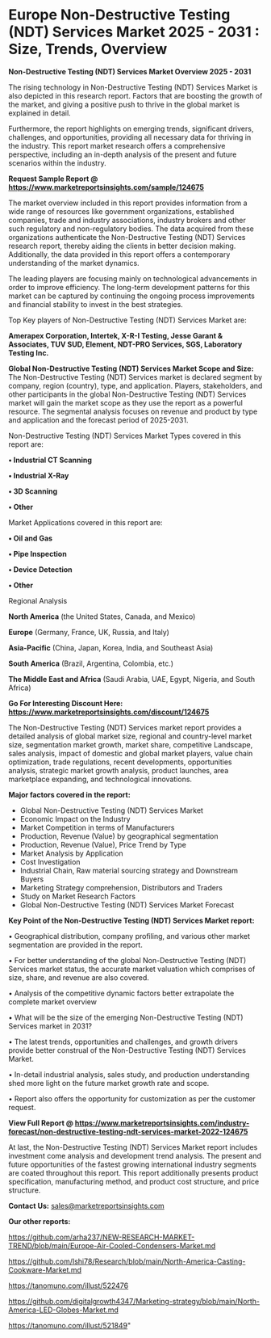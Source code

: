 # Europe Non-Destructive Testing (NDT) Services Market 2025 - 2031 : Size, Trends, Overview

<Strong> Non-Destructive Testing (NDT) Services Market Overview 2025 - 2031</strong>

The rising technology in Non-Destructive Testing (NDT) Services Market is also depicted in this research report. Factors that are boosting the growth of the market, and giving a positive push to thrive in the global market is explained in detail.

Furthermore, the report highlights on emerging trends, significant drivers, challenges, and opportunities, providing all necessary data for thriving in the industry. This report market research offers a comprehensive perspective, including an in-depth analysis of the present and future scenarios within the industry.

<strong>Request Sample Report @ <a href=https://www.marketreportsinsights.com/sample/124675>https://www.marketreportsinsights.com/sample/124675</a></strong>

The market overview included in this report provides information from a wide range of resources like government organizations, established companies, trade and industry associations, industry brokers and other such regulatory and non-regulatory bodies. The data acquired from these organizations authenticate the Non-Destructive Testing (NDT) Services research report, thereby aiding the clients in better decision making. Additionally, the data provided in this report offers a contemporary understanding of the market dynamics.

The leading players are focusing mainly on technological advancements in order to improve efficiency. The long-term development patterns for this market can be captured by continuing the ongoing process improvements and financial stability to invest in the best strategies.

Top Key players of Non-Destructive Testing (NDT) Services Market are:

<strong>Amerapex Corporation, Intertek, X-R-I Testing, Jesse Garant & Associates, TUV SUD, Element, NDT-PRO Services, SGS, Laboratory Testing Inc.</strong>

<strong><b>Global Non-Destructive Testing (NDT) Services Market Scope and Size:</b></strong>
The Non-Destructive Testing (NDT) Services market is declared segment by company, region (country), type, and application. Players, stakeholders, and other participants in the global Non-Destructive Testing (NDT) Services market will gain the market scope as they use the report as a powerful resource. The segmental analysis focuses on revenue and product by type and application and the forecast period of 2025-2031.

Non-Destructive Testing (NDT) Services Market Types covered in this report are:

<strong>• Industrial CT Scanning

• Industrial X-Ray

• 3D Scanning

• Other</strong>

Market Applications covered in this report are:

<strong>• Oil and Gas

• Pipe Inspection

• Device Detection

• Other</strong> 

Regional Analysis

<strong>North America</strong> (the United States, Canada, and Mexico)

<strong>Europe</strong> (Germany, France, UK, Russia, and Italy)

<strong>Asia-Pacific</strong> (China, Japan, Korea, India, and Southeast Asia)

<strong>South America</strong> (Brazil, Argentina, Colombia, etc.)

<strong>The Middle East and Africa</strong> (Saudi Arabia, UAE, Egypt, Nigeria, and South Africa)

<strong>Go For Interesting Discount Here: <a href=https://www.marketreportsinsights.com/discount/124675>https://www.marketreportsinsights.com/discount/124675</a></strong>

The Non-Destructive Testing (NDT) Services market report provides a detailed analysis of global market size, regional and country-level market size, segmentation market growth, market share, competitive Landscape, sales analysis, impact of domestic and global market players, value chain optimization, trade regulations, recent developments, opportunities analysis, strategic market growth analysis, product launches, area marketplace expanding, and technological innovations.

<strong><b>Major factors covered in the report:</b></strong>
<ul>
  <li>Global Non-Destructive Testing (NDT) Services Market </li>
  <li>Economic Impact on the Industry</li>
  <li>Market Competition in terms of Manufacturers</li>
  <li>Production, Revenue (Value) by geographical segmentation</li>
  <li>Production, Revenue (Value), Price Trend by Type</li>
  <li>Market Analysis by Application</li>
  <li>Cost Investigation</li>
  <li>Industrial Chain, Raw material sourcing strategy and Downstream Buyers</li>
  <li>Marketing Strategy comprehension, Distributors and Traders</li>
  <li>Study on Market Research Factors</li>
  <li>Global Non-Destructive Testing (NDT) Services Market Forecast</li>
</ul>

<strong><b>Key Point of the Non-Destructive Testing (NDT) Services Market report:</b></strong>

• Geographical distribution, company profiling, and various other market segmentation are provided in the report.

• For better understanding of the global Non-Destructive Testing (NDT) Services market status, the accurate market valuation which comprises of size, share, and revenue are also covered.

• Analysis of the competitive dynamic factors better extrapolate the complete market overview

• What will be the size of the emerging Non-Destructive Testing (NDT) Services market in 2031?

• The latest trends, opportunities and challenges, and growth drivers provide better construal of the Non-Destructive Testing (NDT) Services Market.

• In-detail industrial analysis, sales study, and production understanding shed more light on the future market growth rate and scope.

• Report also offers the opportunity for customization as per the customer request.

<strong><b>View Full Report @ <a href=https://www.marketreportsinsights.com/industry-forecast/non-destructive-testing-ndt-services-market-2022-124675>https://www.marketreportsinsights.com/industry-forecast/non-destructive-testing-ndt-services-market-2022-124675</a></b></strong>


At last, the Non-Destructive Testing (NDT) Services Market report includes investment come analysis and development trend analysis. The present and future opportunities of the fastest growing international industry segments are coated throughout this report. This report additionally presents product specification, manufacturing method, and product cost structure, and price structure.

<strong>Contact Us:</strong>
sales@marketreportsinsights.com

<strong>Our other reports:</strong>

<a href=https://github.com/arha237/NEW-RESEARCH-MARKET-TREND/blob/main/Europe-Air-Cooled-Condensers-Market.md>https://github.com/arha237/NEW-RESEARCH-MARKET-TREND/blob/main/Europe-Air-Cooled-Condensers-Market.md</a>

<a href=https://github.com/Ishi78/Research/blob/main/North-America-Casting-Cookware-Market.md>https://github.com/Ishi78/Research/blob/main/North-America-Casting-Cookware-Market.md</a>

<a href=https://tanomuno.com/illust/522476>https://tanomuno.com/illust/522476</a>

<a href=https://github.com/digitalgrowth4347/Marketing-strategy/blob/main/North-America-LED-Globes-Market.md>https://github.com/digitalgrowth4347/Marketing-strategy/blob/main/North-America-LED-Globes-Market.md</a>

<a href=https://tanomuno.com/illust/521849>https://tanomuno.com/illust/521849</a>"

